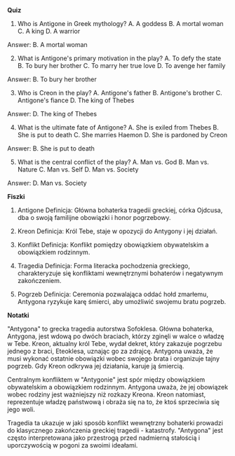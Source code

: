  **Quiz**
1. Who is Antigone in Greek mythology?
A. A goddess
B. A mortal woman
C. A king
D. A warrior

Answer: B. A mortal woman

2. What is Antigone's primary motivation in the play?
A. To defy the state
B. To bury her brother
C. To marry her true love
D. To avenge her family

Answer: B. To bury her brother

3. Who is Creon in the play?
A. Antigone's father
B. Antigone's brother
C. Antigone's fiance
D. The king of Thebes

Answer: D. The king of Thebes

4. What is the ultimate fate of Antigone?
A. She is exiled from Thebes
B. She is put to death
C. She marries Haemon
D. She is pardoned by Creon

Answer: B. She is put to death

5. What is the central conflict of the play?
A. Man vs. God
B. Man vs. Nature
C. Man vs. Self
D. Man vs. Society

Answer: D. Man vs. Society

**Fiszki**

1. Antigone
 Definicja: Główna bohaterka tragedii greckiej, córka Ojdcusa, dba o swoją familijne obowiązki i honor pogrzebowy.

2. Kreon
 Definicja: Król Tebe, staje w opozycji do Antygony i jej działań.

3. Konflikt
 Definicja: Konflikt pomiędzy obowiązkiem obywatelskim a obowiązkiem rodzinnym.

4. Tragedia
 Definicja: Forma literacka pochodzenia greckiego, charakteryzuje się konfliktami wewnętrznymi bohaterów i negatywnym zakończeniem.

5. Pogrzeb
 Definicja: Ceremonia pozwalająca oddać hołd zmarłemu, Antygona ryzykuje karę śmierci, aby umożliwić swojemu bratu pogrzeb.

**Notatki**

"Antygona" to grecka tragedia autorstwa Sofoklesa. Główna bohaterka, Antygona, jest wdową po dwóch braciach, którzy zginęli w walce o władzę w Tebe. Kreon, aktualny król Tebe, wydał dekret, który zakazuje pogrzebu jednego z braci, Eteoklesa, uznając go za zdrajcę. Antygona uważa, że musi wykonać ostatnie obowiązki wobec swojego brata i organizuje tajny pogrzeb. Gdy Kreon odkrywa jej działania, karuje ją śmiercią.

Centralnym konfliktem w "Antygonie" jest spór między obowiązkiem obywatelskim a obowiązkiem rodzinnym. Antygona uważa, że jej obowiązek wobec rodziny jest ważniejszy niż rozkazy Kreona. Kreon natomiast, reprezentuje władzę państwową i obraża się na to, że ktoś sprzeciwia się jego woli.

Tragedia ta ukazuje w jaki sposób konflikt wewnętrzny bohaterki prowadzi do klasycznego zakończenia greckiej tragedii - katastrofy. "Antygona" jest często interpretowana jako przestrogą przed nadmierną stałością i uporczywością w pogoni za swoimi ideałami.